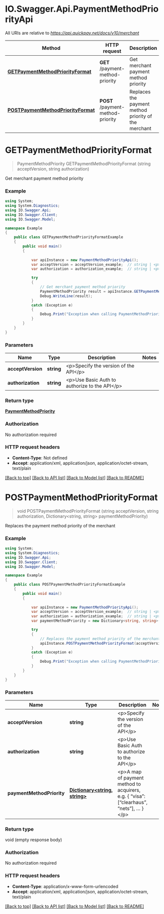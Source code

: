 # IO.Swagger.Api.PaymentMethodPriorityApi

All URIs are relative to *https://api.quickpay.net/docs/v10/merchant*

Method | HTTP request | Description
------------- | ------------- | -------------
[**GETPaymentMethodPriorityFormat**](PaymentMethodPriorityApi.md#getpaymentmethodpriorityformat) | **GET** /payment-method-priority | Get merchant payment method priority
[**POSTPaymentMethodPriorityFormat**](PaymentMethodPriorityApi.md#postpaymentmethodpriorityformat) | **POST** /payment-method-priority | Replaces the payment method priority of the merchant


<a name="getpaymentmethodpriorityformat"></a>
# **GETPaymentMethodPriorityFormat**
> PaymentMethodPriority GETPaymentMethodPriorityFormat (string acceptVersion, string authorization)

Get merchant payment method priority

 

### Example
```csharp
using System;
using System.Diagnostics;
using IO.Swagger.Api;
using IO.Swagger.Client;
using IO.Swagger.Model;

namespace Example
{
    public class GETPaymentMethodPriorityFormatExample
    {
        public void main()
        {
            
            var apiInstance = new PaymentMethodPriorityApi();
            var acceptVersion = acceptVersion_example;  // string | <p>Specify the version of the API</p> 
            var authorization = authorization_example;  // string | <p>Use Basic Auth to authorize to the API</p> 

            try
            {
                // Get merchant payment method priority
                PaymentMethodPriority result = apiInstance.GETPaymentMethodPriorityFormat(acceptVersion, authorization);
                Debug.WriteLine(result);
            }
            catch (Exception e)
            {
                Debug.Print("Exception when calling PaymentMethodPriorityApi.GETPaymentMethodPriorityFormat: " + e.Message );
            }
        }
    }
}
```

### Parameters

Name | Type | Description  | Notes
------------- | ------------- | ------------- | -------------
 **acceptVersion** | **string**| &lt;p&gt;Specify the version of the API&lt;/p&gt;  | 
 **authorization** | **string**| &lt;p&gt;Use Basic Auth to authorize to the API&lt;/p&gt;  | 

### Return type

[**PaymentMethodPriority**](PaymentMethodPriority.md)

### Authorization

No authorization required

### HTTP request headers

 - **Content-Type**: Not defined
 - **Accept**: application/xml, application/json, application/octet-stream, text/plain

[[Back to top]](#) [[Back to API list]](../README.md#documentation-for-api-endpoints) [[Back to Model list]](../README.md#documentation-for-models) [[Back to README]](../README.md)

<a name="postpaymentmethodpriorityformat"></a>
# **POSTPaymentMethodPriorityFormat**
> void POSTPaymentMethodPriorityFormat (string acceptVersion, string authorization, Dictionary<string, string> paymentMethodPriority)

Replaces the payment method priority of the merchant

 

### Example
```csharp
using System;
using System.Diagnostics;
using IO.Swagger.Api;
using IO.Swagger.Client;
using IO.Swagger.Model;

namespace Example
{
    public class POSTPaymentMethodPriorityFormatExample
    {
        public void main()
        {
            
            var apiInstance = new PaymentMethodPriorityApi();
            var acceptVersion = acceptVersion_example;  // string | <p>Specify the version of the API</p> 
            var authorization = authorization_example;  // string | <p>Use Basic Auth to authorize to the API</p> 
            var paymentMethodPriority = new Dictionary<string, string>(); // Dictionary<string, string> | <p>A map of payment method to acquirers, e.g. { “visa”: [“clearhaus”, “nets”], … }</p> 

            try
            {
                // Replaces the payment method priority of the merchant
                apiInstance.POSTPaymentMethodPriorityFormat(acceptVersion, authorization, paymentMethodPriority);
            }
            catch (Exception e)
            {
                Debug.Print("Exception when calling PaymentMethodPriorityApi.POSTPaymentMethodPriorityFormat: " + e.Message );
            }
        }
    }
}
```

### Parameters

Name | Type | Description  | Notes
------------- | ------------- | ------------- | -------------
 **acceptVersion** | **string**| &lt;p&gt;Specify the version of the API&lt;/p&gt;  | 
 **authorization** | **string**| &lt;p&gt;Use Basic Auth to authorize to the API&lt;/p&gt;  | 
 **paymentMethodPriority** | [**Dictionary<string, string>**](string.md)| &lt;p&gt;A map of payment method to acquirers, e.g. { “visa”: [“clearhaus”, “nets”], … }&lt;/p&gt;  | 

### Return type

void (empty response body)

### Authorization

No authorization required

### HTTP request headers

 - **Content-Type**: application/x-www-form-urlencoded
 - **Accept**: application/xml, application/json, application/octet-stream, text/plain

[[Back to top]](#) [[Back to API list]](../README.md#documentation-for-api-endpoints) [[Back to Model list]](../README.md#documentation-for-models) [[Back to README]](../README.md)

